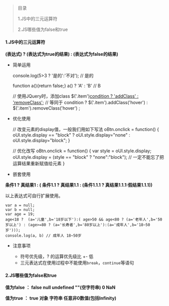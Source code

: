 > 目录
>
> 1.JS中的三元运算符
>
> 2.JS哪些值为false和true

#### 1.JS中的三元运算符
**(表达式) ? (表达式为true的结果) : (表达式为false的结果)**

- 简单运用


    console.log(5>3 ? '是的':'不对'); // 是的
    
    function a(){return false;}
    a() ? 'A' : 'B' // B
    
    // 使用JQuery时，添加class
    $('.item')[condition ? 'addClass' : 'removeClass']('hover');
    // 等同于
    condition ? $('.item').addClass('hover') : $('.item').removeClass('hover') ;
    
- 优化使用


    // 改变元素的display值，一般我们用如下写法
    oBtn.onclick = function() {
        oUl.style.display == "block" ? oUl.style.display="none" : oUl.style.display="block";
    }
    
    // 优化改写
    oBtn.onclick = function() {
        var style = oUl.style.display;
        oUl.style.display = (style == "block" ? "none":"block"); // 一定不能忘了把运算结果重新赋值给元素
    }

- 嵌套使用

**条件1 ? 真结果1 : ( 条件1.1 ? 真结果1.1 : (条件1.1.1 ? 真结果1.1.1:假结果1.1.1))**

以上表达式可自行扩展使用。

    var a = null;
    var b = null;
    var age = 19;
    age<18 ?  (a='儿童',b='18岁以下'):( age>50 && age<80 ? (a='老年人',b='50岁以上') : (age>=80 ? (a='长寿者',b='80岁以上'):(a='成年人',b='18~50岁')));
    console.log(a, b) // 成年人 18~50岁

- 注意事项
    
    - 符号优先级，? 的运算优先级比 +- 低
    - 三元表达式在使用过程中不能使用`break`，`continue`等语句

#### 2.JS哪些值为false和true
**值为false ： false null undefined ""(空字符串) 0 NaN**

**值为true ： true 对象 字符串 任意非0数值(包括Infinity)**